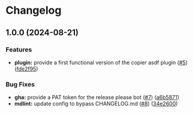 # Changelog

## 1.0.0 (2024-08-21)


### Features

* **plugin:** provide a first functional version of the copier asdf plugin ([#5](https://github.com/looztra/asdf-copier/issues/5)) ([fde2f95](https://github.com/looztra/asdf-copier/commit/fde2f956d8b74d404fffeae6eb2a9003e3c94512))


### Bug Fixes

* **gha:** provide a PAT token for the release please bot ([#7](https://github.com/looztra/asdf-copier/issues/7)) ([a6b5871](https://github.com/looztra/asdf-copier/commit/a6b5871a0b97fd98141b5aeb801f89848848749f))
* **mdlint:** update config to bypass CHANGELOG.md ([#8](https://github.com/looztra/asdf-copier/issues/8)) ([34e2600](https://github.com/looztra/asdf-copier/commit/34e26006b3a3b685160e2a6b0f620f93d664267a))
